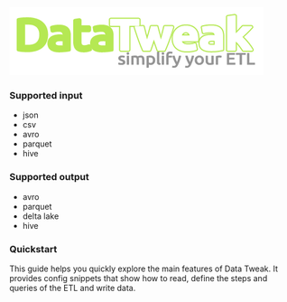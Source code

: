 ![DataTweak](datatweak.png)
### Supported input
- json
- csv
- avro
- parquet
- hive
### Supported output
- avro
- parquet
- delta lake 
- hive

### Quickstart
This guide helps you quickly explore the main features of Data Tweak. 
It provides config snippets that show how to read, define the steps and queries of the ETL and write data.
